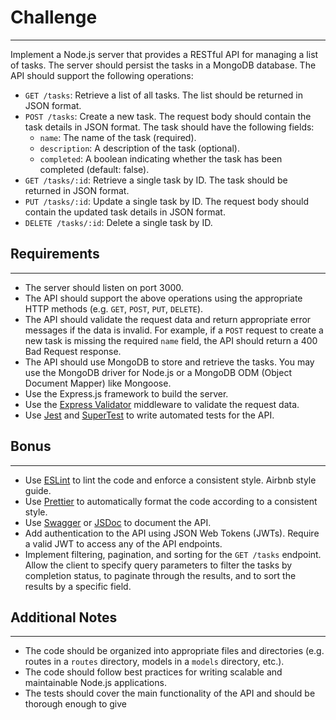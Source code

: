 # Challenge
---------

Implement a Node.js server that provides a RESTful API for managing a list of tasks. The server should persist the tasks in a MongoDB database. The API should support the following operations:

-   `GET /tasks`: Retrieve a list of all tasks. The list should be returned in JSON format.
-   `POST /tasks`: Create a new task. The request body should contain the task details in JSON format. The task should have the following fields:
    -   `name`: The name of the task (required).
    -   `description`: A description of the task (optional).
    -   `completed`: A boolean indicating whether the task has been completed (default: false).
-   `GET /tasks/:id`: Retrieve a single task by ID. The task should be returned in JSON format.
-   `PUT /tasks/:id`: Update a single task by ID. The request body should contain the updated task details in JSON format.
-   `DELETE /tasks/:id`: Delete a single task by ID.

## Requirements
------------

-   The server should listen on port 3000.
-   The API should support the above operations using the appropriate HTTP methods (e.g. `GET`, `POST`, `PUT`, `DELETE`).
-   The API should validate the request data and return appropriate error messages if the data is invalid. For example, if a `POST` request to create a new task is missing the required `name` field, the API should return a 400 Bad Request response.
-   The API should use MongoDB to store and retrieve the tasks. You may use the MongoDB driver for Node.js or a MongoDB ODM (Object Document Mapper) like Mongoose.
-   Use the Express.js framework to build the server.
-   Use the [Express Validator](https://express-validator.github.io/docs/) middleware to validate the request data.
-   Use [Jest](https://jestjs.io/) and [SuperTest](https://github.com/visionmedia/supertest) to write automated tests for the API.

## Bonus
-----

-   Use [ESLint](https://eslint.org/) to lint the code and enforce a consistent style. Airbnb style guide.
-   Use [Prettier](https://prettier.io/) to automatically format the code according to a consistent style.
-   Use [Swagger](https://swagger.io/) or [JSDoc](http://usejsdoc.org/) to document the API.
-   Add authentication to the API using JSON Web Tokens (JWTs). Require a valid JWT to access any of the API endpoints.
-   Implement filtering, pagination, and sorting for the `GET /tasks` endpoint. Allow the client to specify query parameters to filter the tasks by completion status, to paginate through the results, and to sort the results by a specific field.

## Additional Notes
----------------

-   The code should be organized into appropriate files and directories (e.g. routes in a `routes` directory, models in a `models` directory, etc.).
-   The code should follow best practices for writing scalable and maintainable Node.js applications.
-   The tests should cover the main functionality of the API and should be thorough enough to give
